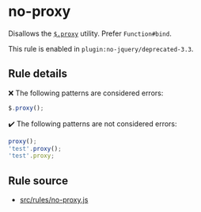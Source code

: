 # no-proxy

Disallows the [`$.proxy`](https://api.jquery.com/jQuery.proxy/) utility. Prefer `Function#bind`.

This rule is enabled in `plugin:no-jquery/deprecated-3.3`.

## Rule details

❌ The following patterns are considered errors:
```js
$.proxy();
```

✔️ The following patterns are not considered errors:
```js
proxy();
'test'.proxy();
'test'.proxy;
```
## Rule source

* [src/rules/no-proxy.js](/src/rules/no-proxy.js)
